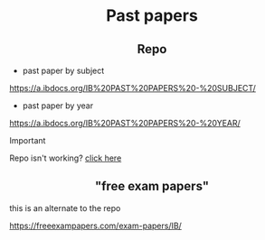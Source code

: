 <div align="center">

  # Past papers

  ## Repo
  
</div>

- past paper by subject

https://a.ibdocs.org/IB%20PAST%20PAPERS%20-%20SUBJECT/ 

- past paper by year

https://a.ibdocs.org/IB%20PAST%20PAPERS%20-%20YEAR/

> [!IMPORTANT]
> Repo isn't working?
> [click here]([https://github.com/ahmedosama160/IB-Seniors-2025/blob/main/RESOURCES%20REPO.md](https://github.com/ahmedosama160/IB-Seniors-2025/blob/main/RESOURCES%20REPO.md#in-case-the-main-repo-is-down-the-following-link-can-be-used-httprepo4udpz5ip2sk7m4c2aazxroaivsyw2dj5ctsnyfx2ami2ayhn43adonion)https://github.com/ahmedosama160/IB-Seniors-2025/blob/main/RESOURCES%20REPO.md#in-case-the-main-repo-is-down-the-following-link-can-be-used-httprepo4udpz5ip2sk7m4c2aazxroaivsyw2dj5ctsnyfx2ami2ayhn43adonion)

<div align="center">

  ## "free exam papers"

</div>
this is an alternate to the repo

https://freeexampapers.com/exam-papers/IB/
